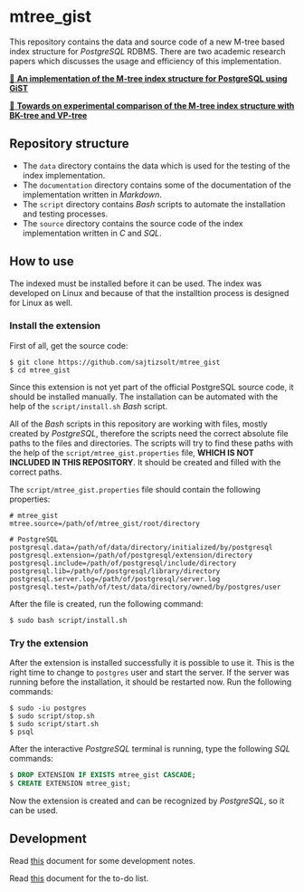 # mtree_gist

This repository contains the data and source code of a new M-tree based index structure for _PostgreSQL_ RDBMS. There are two academic research papers which discusses the usage and efficiency of this implementation.

[:book:&nbsp;__An implementation of the M-tree index structure for PostgreSQL using GiST__](https://ieeexplore.ieee.org/document/9119265)

[:book:&nbsp;__Towards on experimental comparison of the M-tree index structure with BK-tree and VP-tree__](http://www.aei.tuke.sk/papers/2020/2/03_Gombos.pdf)

## Repository structure

* The `data` directory contains the data which is used for the testing of the index implementation.
* The `documentation` directory contains some of the documentation of the implementation written in _Markdown_.
* The `script` directory contains _Bash_ scripts to automate the installation and testing processes.
* The `source` directory contains the source code of the index implementation written in _C_ and _SQL_.

## How to use

The indexed must be installed before it can be used. The index was developed on Linux and because of that the installtion process is designed for Linux as well.

### Install the extension

First of all, get the source code:

```shell
$ git clone https://github.com/sajtizsolt/mtree_gist
$ cd mtree_gist
```

Since this extension is not yet part of the official PostgreSQL source code, it should be installed manually. The installation can be automated with the help of the `script/install.sh` _Bash_ script.

All of the _Bash_ scripts in this repository are working with files, mostly created by _PostgreSQL_, therefore the scripts need the correct absolute file paths to the files and directories. The scripts will try to find these paths with the help of the `script/mtree_gist.properties` file, __WHICH IS NOT INCLUDED IN THIS REPOSITORY__. It should be created and filled with the correct paths.

The `script/mtree_gist.properties` file should contain the following properties:

```properties
# mtree_gist
mtree.source=/path/of/mtree_gist/root/directory

# PostgreSQL
postgresql.data=/path/of/data/directory/initialized/by/postgresql
postgresql.extension=/path/of/postgresql/extension/directory
postgresql.include=/path/of/postgresql/include/directory
postgresql.lib=/path/of/postgresql/library/directory
postgresql.server.log=/path/of/postgresql/server.log
postgresql.test=/path/of/test/data/directory/owned/by/postgres/user
```

After the file is created, run the following command:

```shell
$ sudo bash script/install.sh
```

### Try the extension

After the extension is installed successfully it is possible to use it. This is the right time to change to `postgres` user and start the server. If the server was running before the installation, it should be restarted now. Run the following commands:

```shell
$ sudo -iu postgres
$ sudo script/stop.sh
$ sudo script/start.sh
$ psql
```

After the interactive _PostgreSQL_ terminal is running, type the following _SQL_ commands:

```sql
$ DROP EXTENSION IF EXISTS mtree_gist CASCADE;
$ CREATE EXTENSION mtree_gist;
```

Now the extension is created and can be recognized by _PostgreSQL_, so it can be used.

## Development

Read [this](documentation/DEVELOPMENT.md) document for some development notes.

Read [this](documentation/TODO.md) document for the to-do list.
